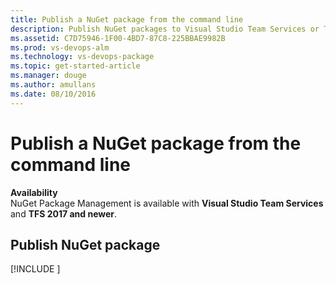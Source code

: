 ```yaml
---
title: Publish a NuGet package from the command line
description: Publish NuGet packages to Visual Studio Team Services or Team Foundation Server from the command line
ms.assetid: C7D75946-1F00-4BD7-87C8-225BBAE9982B
ms.prod: vs-devops-alm
ms.technology: vs-devops-package
ms.topic: get-started-article
ms.manager: douge
ms.author: amullans
ms.date: 08/10/2016
---
```


# Publish a NuGet package from the command line

**Availability**<br>
NuGet Package Management is available with **Visual Studio Team Services** and **TFS 2017 and newer**.

## Publish NuGet package

[!INCLUDE [](../_shared/publish.md)]
